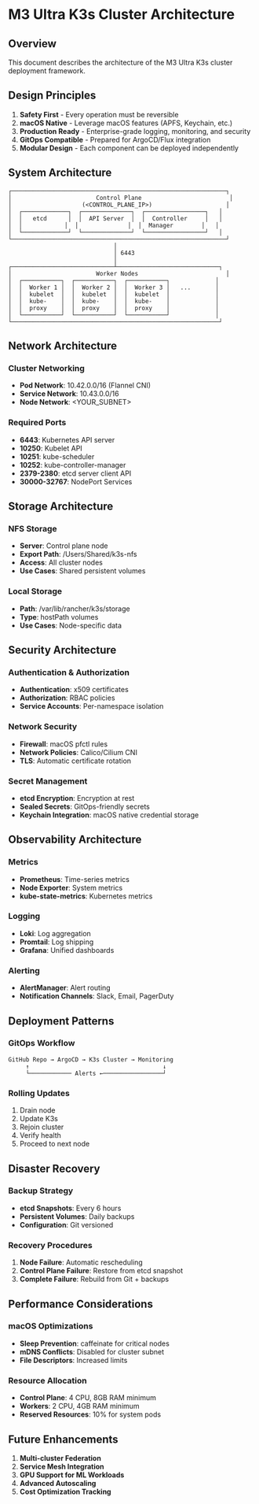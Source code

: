 # M3 Ultra K3s Cluster Architecture

## Overview

This document describes the architecture of the M3 Ultra K3s cluster deployment framework.

## Design Principles

1. **Safety First** - Every operation must be reversible
2. **macOS Native** - Leverage macOS features (APFS, Keychain, etc.)
3. **Production Ready** - Enterprise-grade logging, monitoring, and security
4. **GitOps Compatible** - Prepared for ArgoCD/Flux integration
5. **Modular Design** - Each component can be deployed independently

## System Architecture

```
┌─────────────────────────────────────────────────────────────┐
│                        Control Plane                         │
│                    (<CONTROL_PLANE_IP>)                     │
│  ┌─────────────┐  ┌──────────────┐  ┌─────────────────┐   │
│  │   etcd      │  │  API Server  │  │  Controller     │   │
│  │            │  │              │  │  Manager        │   │
│  └─────────────┘  └──────────────┘  └─────────────────┘   │
└─────────────────────────────────────────────────────────────┘
                              │
                              │ 6443
                              │
┌─────────────────────────────┴─────────────────────────────┐
│                        Worker Nodes                         │
│  ┌───────────┐  ┌───────────┐  ┌───────────┐             │
│  │  Worker 1 │  │  Worker 2 │  │  Worker 3 │   ...       │
│  │  kubelet  │  │  kubelet  │  │  kubelet  │             │
│  │  kube-    │  │  kube-    │  │  kube-    │             │
│  │  proxy    │  │  proxy    │  │  proxy    │             │
│  └───────────┘  └───────────┘  └───────────┘             │
└───────────────────────────────────────────────────────────┘
```

## Network Architecture

### Cluster Networking
- **Pod Network**: 10.42.0.0/16 (Flannel CNI)
- **Service Network**: 10.43.0.0/16
- **Node Network**: <YOUR_SUBNET>

### Required Ports
- **6443**: Kubernetes API server
- **10250**: Kubelet API
- **10251**: kube-scheduler
- **10252**: kube-controller-manager
- **2379-2380**: etcd server client API
- **30000-32767**: NodePort Services

## Storage Architecture

### NFS Storage
- **Server**: Control plane node
- **Export Path**: /Users/Shared/k3s-nfs
- **Access**: All cluster nodes
- **Use Cases**: Shared persistent volumes

### Local Storage
- **Path**: /var/lib/rancher/k3s/storage
- **Type**: hostPath volumes
- **Use Cases**: Node-specific data

## Security Architecture

### Authentication & Authorization
- **Authentication**: x509 certificates
- **Authorization**: RBAC policies
- **Service Accounts**: Per-namespace isolation

### Network Security
- **Firewall**: macOS pfctl rules
- **Network Policies**: Calico/Cilium CNI
- **TLS**: Automatic certificate rotation

### Secret Management
- **etcd Encryption**: Encryption at rest
- **Sealed Secrets**: GitOps-friendly secrets
- **Keychain Integration**: macOS native credential storage

## Observability Architecture

### Metrics
- **Prometheus**: Time-series metrics
- **Node Exporter**: System metrics
- **kube-state-metrics**: Kubernetes metrics

### Logging
- **Loki**: Log aggregation
- **Promtail**: Log shipping
- **Grafana**: Unified dashboards

### Alerting
- **AlertManager**: Alert routing
- **Notification Channels**: Slack, Email, PagerDuty

## Deployment Patterns

### GitOps Workflow
```
GitHub Repo → ArgoCD → K3s Cluster → Monitoring
     ↑                                      ↓
     └──────────── Alerts ←─────────────────┘
```

### Rolling Updates
1. Drain node
2. Update K3s
3. Rejoin cluster
4. Verify health
5. Proceed to next node

## Disaster Recovery

### Backup Strategy
- **etcd Snapshots**: Every 6 hours
- **Persistent Volumes**: Daily backups
- **Configuration**: Git versioned

### Recovery Procedures
1. **Node Failure**: Automatic rescheduling
2. **Control Plane Failure**: Restore from etcd snapshot
3. **Complete Failure**: Rebuild from Git + backups

## Performance Considerations

### macOS Optimizations
- **Sleep Prevention**: caffeinate for critical nodes
- **mDNS Conflicts**: Disabled for cluster subnet
- **File Descriptors**: Increased limits

### Resource Allocation
- **Control Plane**: 4 CPU, 8GB RAM minimum
- **Workers**: 2 CPU, 4GB RAM minimum
- **Reserved Resources**: 10% for system pods

## Future Enhancements

1. **Multi-cluster Federation**
2. **Service Mesh Integration**
3. **GPU Support for ML Workloads**
4. **Advanced Autoscaling**
5. **Cost Optimization Tracking**